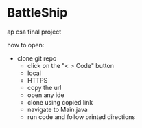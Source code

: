 # BattleShip

ap csa final project


how to open:
- clone git repo
  - click on the "< > Code" button
  - local
  - HTTPS
  - copy the url
  - open any ide
  - clone using copied link
  - navigate to Main.java
  - run code and follow printed directions 
